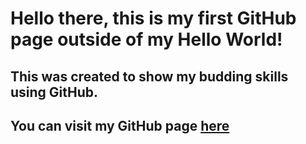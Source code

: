 # Hello there, this is my first GitHub page outside of my Hello World!

## This was created to show my budding skills using GitHub.

## You can visit my GitHub page [here]([WilliamTerry.github.io](https://github.com/williamterry014))
